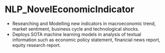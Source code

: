 # NLP_NovelEconomicIndicator
- Researching and Modelling new indicators in macroeconomic trend, market sentiment, business cycle and technological shocks.  
- Deploys SOTA machine learning models in analysis of textual information such as economic policy statement, financial news report, equity research report.
